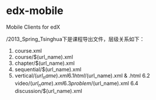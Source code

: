 edx-mobile
==========

Mobile Clients for edX

/2013_Spring_Tsinghua下是课程导出文件，层级关系如下：
 1. course.xml
 2. course/$(url_name).xml
 3. chapter/$(url_name).xml
 4. sequential/$(url_name).xml
 5. vertical/$(url_name).xml
 6.1 html/$(url_name).xml & .html
 6.2 video/$(url_name).xml
 6.3 problem/$(url_name).xml
 6.4 discussion/$(url_name).xml
